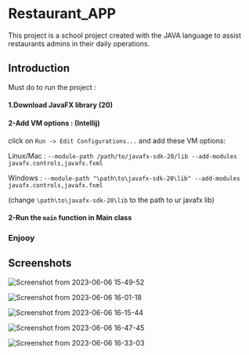# Restaurant_APP
This project is a school project created with the JAVA language to assist restaurants admins in their daily operations.

## Introduction
Must do to run the project :

#### 1.Download JavaFX library (20)

#### 2-Add VM options : (Intellij)
click on `Run -> Edit Configurations...` and add these VM options: 

Linux/Mac : `--module-path /path/to/javafx-sdk-20/lib --add-modules javafx.controls,javafx.fxml` 

Windows : `--module-path "\path\to\javafx-sdk-20\lib" --add-modules javafx.controls,javafx.fxml`

(change `\path\to\javafx-sdk-20\lib` to the path to ur javafx lib)

#### 2-Run the `main` function in Main class

### Enjooy

## Screenshots

![Screenshot from 2023-06-06 15-49-52](https://github.com/ibtissammassa/Restaurant_APP/assets/75497523/8758c8c3-cfad-41cd-8e3b-861c36d760eb)

![Screenshot from 2023-06-06 16-01-18](https://github.com/ibtissammassa/Restaurant_APP/assets/75497523/03adc9bd-9cda-49bb-8607-88b2c24f8c6b)

![Screenshot from 2023-06-06 16-15-44](https://github.com/ibtissammassa/Restaurant_APP/assets/75497523/fb9643d6-19b2-4dbd-bdaa-052e298dcd0a)

![Screenshot from 2023-06-06 16-47-45](https://github.com/ibtissammassa/Restaurant_APP/assets/75497523/a55d6acc-9696-45af-8c02-3d3dc682d7ff)

![Screenshot from 2023-06-06 16-33-03](https://github.com/ibtissammassa/Restaurant_APP/assets/75497523/e8e9f04c-c932-4d98-b92c-c0084f730477)






